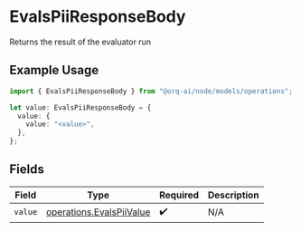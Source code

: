 # EvalsPiiResponseBody

Returns the result of the evaluator run

## Example Usage

```typescript
import { EvalsPiiResponseBody } from "@orq-ai/node/models/operations";

let value: EvalsPiiResponseBody = {
  value: {
    value: "<value>",
  },
};
```

## Fields

| Field                                                                | Type                                                                 | Required                                                             | Description                                                          |
| -------------------------------------------------------------------- | -------------------------------------------------------------------- | -------------------------------------------------------------------- | -------------------------------------------------------------------- |
| `value`                                                              | [operations.EvalsPiiValue](../../models/operations/evalspiivalue.md) | :heavy_check_mark:                                                   | N/A                                                                  |